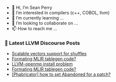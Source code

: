 - 👋 Hi, I’m Sean Perry
- 👀 I’m interested in compilers (c++, COBOL, llvm)
- 🌱 I’m currently learning ...
- 💞️ I’m looking to collaborate on ...
- 📫 How to reach me ...

<!---
s66perry/s66perry is a ✨ special ✨ repository because its `README.md` (this file) appears on your GitHub profile.
You can click the Preview link to take a look at your changes.
--->
### 📕 Latest LLVM Discourse Posts

<!-- DISCOURSE-LLVM:START -->
- [Scalable vectors support for shuffles](https://discourse.llvm.org/t/scalable-vectors-support-for-shuffles/60772/1)
- [Formating MLIR tablegen code?](https://discourse.llvm.org/t/formating-mlir-tablegen-code/60767/4)
- [LLVM-openmp install problem](https://discourse.llvm.org/t/llvm-openmp-install-problem/60768/5)
- [Formating MLIR tablegen code?](https://discourse.llvm.org/t/formating-mlir-tablegen-code/60767/3)
- [[Phabricator] how to set Abandoned for a patch?](https://discourse.llvm.org/t/phabricator-how-to-set-abandoned-for-a-patch/60770/2)
<!-- DISCOURSE-LLVM:END -->
